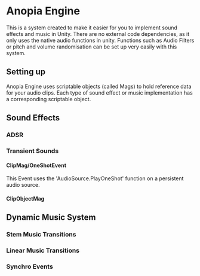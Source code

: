 # Anopia Engine
This is a system created to make it easier for you to implement sound effects and music in Unity.
There are no external code dependencies, as it only uses the native audio functions in unity.
Functions such as Audio Filters or pitch and volume randomisation can be set up very easily with this system.
## Setting up
Anopia Engine uses scriptable objects (called Mags) to hold reference data for your audio clips.
Each type of sound effect or music implementation has a corresponding scriptable object.
## Sound Effects
### ADSR
### Transient Sounds
#### ClipMag/OneShotEvent
This Event uses the 'AudioSource.PlayOneShot' function on a persistent audio source.
#### ClipObjectMag
## Dynamic Music System
### Stem Music Transitions
### Linear Music Transitions
### Synchro Events
